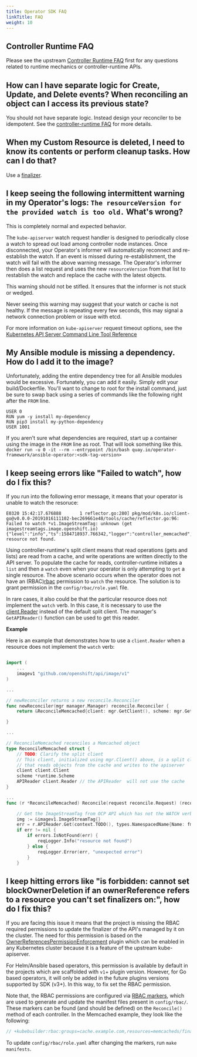 ```yaml
---
title: Operator SDK FAQ
linkTitle: FAQ
weight: 10
---
```


## Controller Runtime FAQ

Please see the upstream [Controller Runtime FAQ][cr-faq] first for any questions related to runtime mechanics or controller-runtime APIs.

## How can I have separate logic for Create, Update, and Delete events? When reconciling an object can I access its previous state?

You should not have separate logic. Instead design your reconciler to be idempotent. See the [controller-runtime FAQ][controller-runtime_faq] for more details.

## When my Custom Resource is deleted, I need to know its contents or perform cleanup tasks. How can I do that?

Use a [finalizer].

## I keep seeing the following intermittent warning in my Operator's logs: `The resourceVersion for the provided watch is too old.` What's wrong?

This is completely normal and expected behavior.

The `kube-apiserver` watch request handler is designed to periodically close a watch to spread out load among controller node instances. Once disconnected, your Operator's informer will automatically reconnect and re-establish the watch. If an event is missed during re-establishment, the watch will fail with the above warning message. The Operator's informer then does a list request and uses the new `resourceVersion` from that list to restablish the watch and replace the cache with the latest objects.

This warning should not be stifled. It ensures that the informer is not stuck or wedged.

Never seeing this warning may suggest that your watch or cache is not healthy. If the message is repeating every few seconds, this may signal a network connection problem or issue with etcd.

For more information on `kube-apiserver` request timeout options, see the [Kubernetes API Server Command Line Tool Reference][kube-apiserver_options]


## My Ansible module is missing a dependency. How do I add it to the image?

Unfortunately, adding the entire dependency tree for all Ansible modules would be excessive. Fortunately, you can add it easily. Simply edit your build/Dockerfile. You'll want to change to root for the install command, just be sure to swap back using a series of commands like the following right after the `FROM` line.

```
USER 0
RUN yum -y install my-dependency
RUN pip3 install my-python-dependency
USER 1001
```

If you aren't sure what dependencies are required, start up a container using the image in the `FROM` line as root. That will look something like this.
`docker run -u 0 -it --rm --entrypoint /bin/bash quay.io/operator-framework/ansible-operator:<sdk-tag-version>`

## I keep seeing errors like "Failed to watch", how do I fix this?

If you run into the following error message, it means that your operator is unable to watch the resoruce:

```
E0320 15:42:17.676888       1 reflector.go:280] pkg/mod/k8s.io/client-go@v0.0.0-20191016111102-bec269661e48/tools/cache/reflector.go:96: Failed to watch *v1.ImageStreamTag: unknown (get imagestreamtags.image.openshift.io)
{"level":"info","ts":1584718937.766342,"logger":"controller_memcached","msg":"ImageStreamTag resource not found.
```

Using controller-runtime's split client means that read operations (gets and lists) are read from a cache, and write operations are written directly to the API server. To populate the cache for reads, controller-runtime initiates a `list` and then a `watch` even when your operator is only attempting to `get` a single resource. The above scenario occurs when the operator does not have an (RBAC)[rbac] permission to `watch` the resource. The solution is to grant permission in the `config/rbac/role.yaml` file.

In rare cases, it also could be that the particular resource does not implement the `watch` verb. In this case, it is necessary to use the [client.Reader][client.Reader] instead of the default split client. The manager's `GetAPIReader()` function can be used to get this reader.

**Example**

Here is an example that demonstrates how to use a `client.Reader` when a resource does not implement the `watch` verb:

```go

import (
	...
	imagev1 "github.com/openshift/api/image/v1"
)

...

// newReconciler returns a new reconcile.Reconciler
func newReconciler(mgr manager.Manager) reconcile.Reconciler {
	return &ReconcileMemcached{client: mgr.GetClient(), scheme: mgr.GetScheme(), APIReader: mgr.GetAPIReader() }

}

...

// ReconcileMemcached reconciles a Memcached object
type ReconcileMemcached struct {
	// TODO: Clarify the split client
	// This client, initialized using mgr.Client() above, is a split client
	// that reads objects from the cache and writes to the apiserver
	client client.Client
	scheme *runtime.Scheme
	APIReader client.Reader // the APIReader  will not use the cache
}

...
func (r *ReconcileMemcached) Reconcile(request reconcile.Request) (reconcile.Result, error) {

	// Get the ImageStreamTag from OCP API which has not the WATCH verb.
	img := &imagev1.ImageStreamTag{}
	err = r.APIReader.Get(context.TODO(), types.NamespacedName{Name: fmt.Sprintf("%s:%s", "example-name", "example-tag"), img)
	if err != nil {
		if errors.IsNotFound(err) {
			reqLogger.Info("resource not found")
		} else {
			reqLogger.Error(err, "unexpected error")
		}
	}
```

## I keep hitting errors like "is forbidden: cannot set blockOwnerDeletion if an ownerReference refers to a resource you can't set finalizers on:", how do I fix this?

If you are facing this issue it means that the project is missing the RBAC required permissions to update the finalizer of the API's managed by it on the cluster. The need for this permission is based on the [OwnerReferencesPermissionEnforcement][owner-references-permission-enforcement] plugin which can be enabled in any Kubernetes cluster because it is a feature of the upstream kube-apiserver. 

For Helm/Ansible based operators, this permission is available by default in the projects which are scaffolded with `v1`+ plugin version. However, for Go based operators, it will only be added in the future plugins versions supported by SDK (v3+). In this way, to fix set the RBAC permission.

Note that, the RBAC permissions are configured via [RBAC markers][rbac_markers], which are used to generate and update the manifest files present in `config/rbac/`. These markers can be found (and should be defined) on the `Reconcile()` method of each controller. In the Memcached example, they look like the following:

```go
// +kubebuilder:rbac:groups=cache.example.com,resources=memcacheds/finalizers,verbs=update
```

To update `config/rbac/role.yaml` after changing the markers, run `make manifests`. 


[kube-apiserver_options]: https://kubernetes.io/docs/reference/command-line-tools-reference/kube-apiserver/#options
[controller-runtime_faq]: https://github.com/kubernetes-sigs/controller-runtime/blob/master/FAQ.md#q-how-do-i-have-different-logic-in-my-reconciler-for-different-types-of-events-eg-create-update-delete
[finalizer]:/docs/building-operators/golang/advanced-topics/#handle-cleanup-on-deletion
[cr-faq]:https://github.com/kubernetes-sigs/controller-runtime/blob/master/FAQ.md
[client.Reader]:https://godoc.org/sigs.k8s.io/controller-runtime/pkg/client#Reader
[rbac]:https://kubernetes.io/docs/reference/access-authn-authz/rbac/
[owner-references-permission-enforcement]: https://kubernetes.io/docs/reference/access-authn-authz/admission-controllers/#ownerreferencespermissionenforcement
[rbac_markers]: https://book.kubebuilder.io/reference/markers/rbac.html
